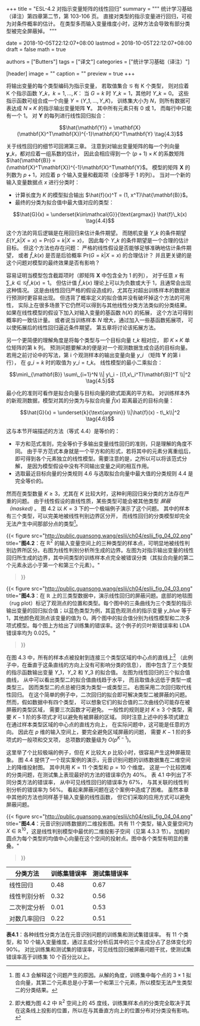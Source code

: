 +++
title = "ESL-4.2 对指示变量矩阵的线性回归"
summary = """
统计学习基础（译注）第四章第二节，第 103-106 页。
直接对类型的指示变量进行回归，可视为对条件概率的估计。
在类型多而输入变量维度小时，这种方法会导致有部分类型被完全屏蔽掉。
"""

date = 2018-10-05T22:12:07+08:00
lastmod = 2018-10-05T22:12:07+08:00
draft = false
math = true

authors = ["Butters"]
tags = ["译文"]
categories = ["统计学习基础（译注）"]

[header]
image = ""
caption = ""
preview = true
+++

将输出变量的每个类型编码为指示变量，
若取值集合 $\mathcal{G}$ 有 K 个类型，
则对应着 K 个指示函数 $Y\_k$，$k=1,\dots,K$：
当 $G=k$ 时 $Y\_k =1$，其他时 $Y\_k = 0$。
这些指示函数可组合成一个向量
$Y = (Y\_1, \dots, Y\_K)$，
训练集大小为 $N$，则所有数据可表达成 $N \times K$ 的指示输出变量矩阵
$\mathbf{Y}$。
其中所有元素只有 0 或 1，
而每行中只能有一个 1。
对 $\mathbf{Y}$ 的每列进行线性回归拟合：

$$\hat{\mathbf{Y}} =
\mathbf{X}(\mathbf{X}^T\mathbf{X})^{-1}\mathbf{X}^T\mathbf{Y}
\tag{4.3}$$

关于线性回归的细节可回溯第三章。
注意到对输出变量矩阵的每一个列向量 $\mathbf{y}\_k$，都对应着一组系数的估计，
因此会相应得到一个 $(p+1)\times K$ 的系数矩阵
$\hat{\mathbf{B}} = (\mathbf{X}^T\mathbf{X})^{-1}\mathbf{X}^T\mathbf{Y}$。
模型的矩阵 $\mathbf{X}$ 的列数为 $p+1$，对应着 p 个输入变量和截距项（全部等于 1 的列）。
当对一个新的输入变量数据点 $x$ 进行分类时：

* 计算长度为 $K$ 的模型拟合输出 $\hat{f}(x)^T = (1, x^T)\hat{\mathbf{B}}$。
* 最终的分类为拟合值中最大值对应的类型：

$$\hat{G}(x) = \underset{k\in\mathcal{G}}{\text{argmax}} \hat{f}\_k(x)
\tag{4.4}$$

这个方法的背后逻辑是在用回归来估计条件期望。
而随机变量 $Y\_k$ 的条件期望
$E(Y\_k|X=x) = \text{Pr}(G=k|X=x)$，
因此每个 $Y\_k$ 的条件期望是一个合理的估计目标。
但这个方法也存在问题：
严格的线性假设是否能够足够准确地估计条件期望，
或者 $\hat{f}\_k(x)$ 是否是后验概率 $\text{Pr}(G=k|X=x)$ 的合理估计？
并且更关键的是这个问题对模型的最终效果是否有影响？

容易证明当模型包含截距项时（即矩阵 $\mathbf{X}$ 中包含全为 1 的列），
对于任意 $x$ 有 $\sum\_{k\in\mathcal{G}} \hat{f}\_k(x) = 1$。
但估计值 $\hat{f}\_k(x)$ 理论上可以为负数或大于 1，且通常会出现这种情况。
这是由线性回归严格的假设造成的，尤其在对超出训练样本的数据进行预测时更容易出现。
但违背了概率定义的拟合值并没有破坏掉这个方法的可用性，
实际上在很多场景下它仍然可以得到与其他线性分类方法类似的分类结果。
如果在线性模型的假设下加入对输入变量的基函数 $h(X)$ 的拓展，
这个方法可得到概率的一致估计量。
或者说当训练样本 $N$ 增大，通过加入一些基函数拓展项，
可以使拓展后的线性回归逼近条件期望。
第五章将讨论该拓展方法。

另一个更简便的理解角度是将每个类型与一个目标向量 $t\_k$ 相对应，
即 $K\times K$ 单位矩阵的第 k 列。
预测问题要解决的便是对一个观测数据生成合适的目标向量。
若用之前讨论中的写法，第 i 个观测样本的输出变量向量 $y\_i$
（矩阵 $\mathbf{Y}$ 的第 i 行），
在 $g\_i = k$ 时的取值为 $y\_i = t\_k$。
线性模型的最小二乘拟合：

$$\min\_{\mathbf{B}} \sum\_{i=1}^N \\| y\_i - [(1,x\_i^T)\mathbf{B}]^T \\|^2
\tag{4.5}$$

最小化的准则可看作是拟合向量与目标向量的欧式距离的平方和。
对训练样本外的新观测数据，模型对其的分类为与拟合向量 $\hat{f}(x)$ 距离最近的目标向量：

$$\hat{G}(x) =
\underset{k}{\text{argmin}} \\|\hat{f}(x) - t\_k\\|^2
\tag{4.6}$$

这与本节开端描述的方法（等式 4.4）是等价的：

* 平方和范式准则，完全等价于多输出变量线性回归的准则，只是理解的角度不同。
  由于平方范式本身就是一个平方和的形式，若将其中的元素分离重组后，
  即可得到各个元素独立的线性模型。需要注意的是，之所以可以将该范式分解，
  是因为模型假设中没有不同输出变量之间的相互作用。
* 选取最近目标向量的分类规则 4.6 与选取拟合向量中最大值的分类规则 4.4 是完全等价的。

然而在类型数量 $K\geq 3$，尤其在 $K$ 比较大时，这种利用回归来分类的方法存在严重的问题。
由于线性假设的直线性质，某些类型可能会被其他类型 *屏蔽（masked)* 。
图 4.2 以 $K=3$ 下的一个极端例子演示了这个问题。
其中的样本有三个类型，可以完美地被线性判别边界区分开，
而线性回归的分类模型却完全无法产生中间那部分点的类型[^1]。

{{< figure src="http://public.guansong.wang/eslii/ch04/eslii_fig_04_02.png"
  title="**图4.2**：在 $\mathbb{R}^2$ 的输入变量空间上的三种类型的样本点，可明显地被线性判别边界所区分。右图为线性判别分析所生成的边界。左图为对指示输出变量的线性回归所生成的边界，其中间类型的训练样本点完全被错误分类（其拟合向量的第二个元素永远小于第一个和第三个元素）。"
>}}

{{< figure src="http://public.guansong.wang/eslii/ch04/eslii_fig_04_03.png"
  title="**图4.3**：在 $\mathbb{R}$ 上的三类型数据中，演示线性回归的屏蔽问题。底部的地毯图（rug plot）标记了观测点的位置和类型。每个图中的三条曲线为三个类型的指示输出变量的回归拟合值；以蓝色类型为例，其蓝色观测点的指示变量 $y\_{blue}$ 等于 1，其他颜色观测点该变量的值为 0。两个图中的拟合值分别为线性模型和二次多项式模型。每个图上方给出了训练集的错误率。这个例子的贝叶斯错误率和 LDA 错误率均为 0.025。"
>}}

在图 4.3 中，所有的样本点被投射到连接三个类型区域的中心点的直线上[^2]
（此例子中，在垂直于这条直线的方向上没有可影响分类的信息），
图中包含了三个类型的指示函数输出变量 $Y\_1$，$Y\_2$ 和 $Y\_3$ 的拟合值。
左图为线性回归的三个拟合值曲线，
从中可以看出类型二的拟合值曲线趋于水平，
而且取值永远低于类型一或类型三。
因而类型二的点总被归类为类型一或类型三。
右图采用二次回归取代线性回归。
在这个简单的例子中，二次回归的拟合即可解决类型二被屏蔽的问题。
然而，假如数据中有四个类型，
可以想象它们的拟合值的二次曲线仍可能存在被屏蔽的类型区域，
需要三次函数才可避免。
一般性的规则是对 $K\geq 3$ 个类型，需要 $K-1$ 阶的多项式才可以避免有被屏蔽的区域。
同时注意上述中的多项式建立在通过样本类型区域的中心点的直线方向上，
在实际问题中，这可能是任意的方向。
因此在 $p$ 维的输入空间上，要完全避免区域屏蔽的问题，
需要 $K-1$ 阶的多项式的一般项和交叉项，
总项数的数量级为 $O(p^{K-1})$。

这里举了个比较极端的例子，但在 $K$ 比较大 $p$ 比较小时，很容易产生这种屏蔽现象。
图 4.4 提供了一个现实案例的演示，元音识别问题的训练数据集在二维空间上的降维投射图。
其中共用 $K=11$ 个类型和 $p=10$ 个维度。
这是一个比较困难的分类问题，在测试集上表现最好的方法的错误率仍为 40%。
表 4.1 中列出了不同分类方法的错误率，
从中可见线性回归的错误率为 67%，
与其关联的线性判别分析的错误率为 56%。
看起来屏蔽问题在这个案例中造成了困难。
虽然本章中其他的方法也同样基于输入变量的线性函数，
但它们采取的应用方式可以避免屏蔽问题。

{{< figure src="http://public.guansong.wang/eslii/ch04/eslii_fig_04_04.png"
  title="**图4.4**：元音识别训练数据的二维投影图。共有 11 个类型，输入变量空间为 $X\in \mathbb{R}^{10}$，这是线性判别模型中最优的二维投影子空间（见第 4.3.3 节）。加粗的圆点为每个类型的均值中心向量在这个空间的投射点。图中各个类型有明显的重叠。"
>}}

| 分类方法 | 训练集错误率 | 测试集错误率 |
|--------|-------------|------------|
| 线性回归    | 0.48 | 0.67 |
| 线性判别分析 | 0.32 | 0.56 |
| 二次判定分析 | 0.01 | 0.53 |
| 对数几率回归 | 0.22 | 0.51 |
**表4.1**：各种线性分类方法在元音识别问题的训练集和测试集错误率。
有 11 个类型，和 10 个输入变量维度，通过主成分分析后其中的三个主成分占了总体变化的 90%。
对比训练集和测试集的错误率，可见线性回归被屏蔽问题干扰，使测试集错误率高于训练集 10 个百分比以上。

[^1]: 图 4.3 会解释这个问题产生的原因。从解的角度，训练集中每个点的 $3 \times 1$ 拟合向量，其第二个元素总是小于第一个和第三个元素，所以模型无法产生类型二的分类结果。
[^2]: 即大概为图 4.2 中 $\mathbb{R}^2$ 空间上的 45 度线，训练集样本点的分类完全取决于其在这条线上投影的位置，所以在与其垂直方向上的位置分布对分类没有影响。